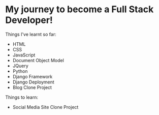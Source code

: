 # My journey to become a Full Stack Developer!

Things I've learnt so far:

- HTML
- CSS
- JavaScript
- Document Object Model
- JQuery
- Python
- Django Framework
- Django Deployment
- Blog Clone Project

Things to learn:

- Social Media Site Clone Project

